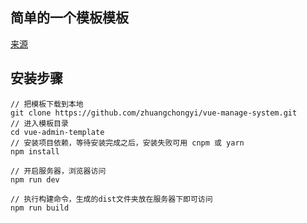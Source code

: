 ## 简单的一个模板模板

[来源](https://github.com/lin-xin/vue-manage-system.git)

## 安装步骤

```
// 把模板下载到本地
git clone https://github.com/zhuangchongyi/vue-manage-system.git
// 进入模板目录
cd vue-admin-template
// 安装项目依赖，等待安装完成之后，安装失败可用 cnpm 或 yarn
npm install

// 开启服务器，浏览器访问
npm run dev

// 执行构建命令，生成的dist文件夹放在服务器下即可访问
npm run build
```
